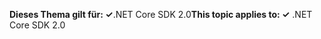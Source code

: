 <span data-ttu-id="df405-101">**Dieses Thema gilt für: ✓**.NET Core SDK 2.0</span><span class="sxs-lookup"><span data-stu-id="df405-101">**This topic applies to: ✓** .NET Core SDK 2.0</span></span>
